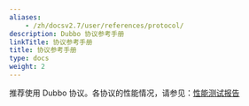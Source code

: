 ```yaml
---
aliases:
    - /zh/docsv2.7/user/references/protocol/
description: Dubbo 协议参考手册
linkTitle: 协议参考手册
title: 协议参考手册
type: docs
weight: 2
---
```




推荐使用 Dubbo 协议。各协议的性能情况，请参见：[性能测试报告](../../perf-test)